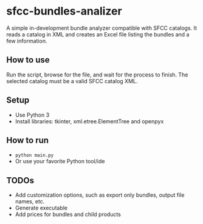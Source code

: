 # sfcc-bundles-analizer
A simple in-development bundle analyzer compatible with SFCC catalogs. It reads a catalog in XML and creates an Excel file listing the bundles and a few information.
## How to use
Run the script, browse for the file, and wait for the process to finish. The selected catalog must be a valid SFCC catalog XML.
## Setup
- Use Python 3
- Install libraries: tkinter, xml.etree.ElementTree and openpyx
## How to run
- `python main.py`
- Or use your favorite Python tool/ide
## TODOs
- Add customization options, such as export only bundles, output file names, etc.
- Generate executable
- Add prices for bundles and child products
